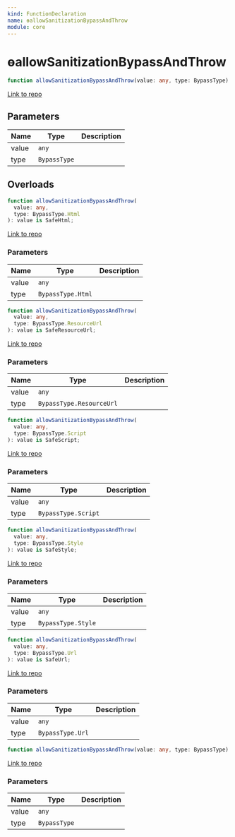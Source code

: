 ```yaml
---
kind: FunctionDeclaration
name: ɵallowSanitizationBypassAndThrow
module: core
---
```


# ɵallowSanitizationBypassAndThrow

```ts
function allowSanitizationBypassAndThrow(value: any, type: BypassType): boolean;
```

[Link to repo](https://github.com/timdeschryver/angular/blob/master/packages/core/src/sanitization/bypass.ts#L116-L125)

## Parameters

| Name  | Type         | Description |
| ----- | ------------ | ----------- |
| value | `any`        |             |
| type  | `BypassType` |             |

## Overloads

```ts
function allowSanitizationBypassAndThrow(
  value: any,
  type: BypassType.Html
): value is SafeHtml;
```

[Link to repo](https://github.com/timdeschryver/angular/blob/master/packages/core/src/sanitization/bypass.ts#L106-L107)

### Parameters

| Name  | Type              | Description |
| ----- | ----------------- | ----------- |
| value | `any`             |             |
| type  | `BypassType.Html` |             |

```ts
function allowSanitizationBypassAndThrow(
  value: any,
  type: BypassType.ResourceUrl
): value is SafeResourceUrl;
```

[Link to repo](https://github.com/timdeschryver/angular/blob/master/packages/core/src/sanitization/bypass.ts#L108-L109)

### Parameters

| Name  | Type                     | Description |
| ----- | ------------------------ | ----------- |
| value | `any`                    |             |
| type  | `BypassType.ResourceUrl` |             |

```ts
function allowSanitizationBypassAndThrow(
  value: any,
  type: BypassType.Script
): value is SafeScript;
```

[Link to repo](https://github.com/timdeschryver/angular/blob/master/packages/core/src/sanitization/bypass.ts#L110-L111)

### Parameters

| Name  | Type                | Description |
| ----- | ------------------- | ----------- |
| value | `any`               |             |
| type  | `BypassType.Script` |             |

```ts
function allowSanitizationBypassAndThrow(
  value: any,
  type: BypassType.Style
): value is SafeStyle;
```

[Link to repo](https://github.com/timdeschryver/angular/blob/master/packages/core/src/sanitization/bypass.ts#L112-L113)

### Parameters

| Name  | Type               | Description |
| ----- | ------------------ | ----------- |
| value | `any`              |             |
| type  | `BypassType.Style` |             |

```ts
function allowSanitizationBypassAndThrow(
  value: any,
  type: BypassType.Url
): value is SafeUrl;
```

[Link to repo](https://github.com/timdeschryver/angular/blob/master/packages/core/src/sanitization/bypass.ts#L114-L114)

### Parameters

| Name  | Type             | Description |
| ----- | ---------------- | ----------- |
| value | `any`            |             |
| type  | `BypassType.Url` |             |

```ts
function allowSanitizationBypassAndThrow(value: any, type: BypassType): boolean;
```

[Link to repo](https://github.com/timdeschryver/angular/blob/master/packages/core/src/sanitization/bypass.ts#L115-L115)

### Parameters

| Name  | Type         | Description |
| ----- | ------------ | ----------- |
| value | `any`        |             |
| type  | `BypassType` |             |
